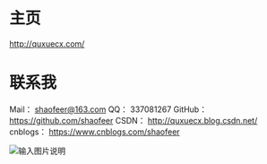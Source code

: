 # 主页
http://quxuecx.com/


# 联系我

Mail： shaofeer@163.com
QQ： 337081267
GitHub： https://github.com/shaofeer
CSDN： http://quxuecx.blog.csdn.net/
cnblogs： https://www.cnblogs.com/shaofeer



![输入图片说明](https://images.gitee.com/uploads/images/2020/0706/154211_ecbd7db8_1491598.png "屏幕截图.png")